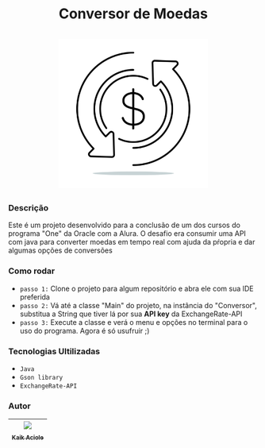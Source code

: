 <div align="center">
  <h1 align="center">
    Conversor de Moedas
    <br/>
    <br/>
    <img src="./Conversor_de_moedas/src/imgs/foto-conversor.jpg" alt="Conversor Image" width="300">
  </h1>
</div>


### Descrição

<p>Este é um projeto desenvolvido para a conclusão de um dos cursos do programa "One" da Oracle com a Alura.
O desafio era consumir uma API com java para converter moedas em tempo real com ajuda da pŕopria e dar algumas opções de
conversões</p>

### Como rodar
- `passo 1:`
Clone o projeto para algum repositório e abra ele com sua IDE preferida
- `passo 2:` 
Vá até a classe "Main" do projeto, na instância do "Conversor", substitua a String que tiver lá por sua <strong>API key</strong> da ExchangeRate-API
- `passo 3:`
Execute a classe e verá o menu e opções no terminal para o uso do programa. Agora é só usufruir ;)

### Tecnologias Ultilizadas
- `Java`
- `Gson library`
- `ExchangeRate-API`

### Autor

| [<img loading="lazy" src="https://avatars.githubusercontent.com/u/143836390?s=400&u=ae5227ca9557d6ea90581fbafe05ef85d56e90c1&v=4" width=115><br><sub>Kaik Aciole</sub>](https://github.com/KaikAciole) |
|:----------------------------------------------------------------------------------------------------------------------------------------------------:|



